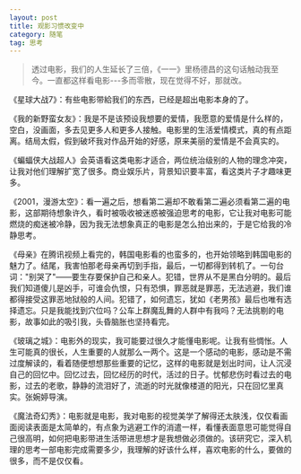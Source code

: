 ```yaml
---
layout: post
title: 观影习惯改变中
category: 随笔
tag: 思考
---
```

> 透过电影，我们的人生延长了三倍，《一一》里杨德昌的这句话触动我至今。一直都这样看电影---多而零散，现在觉得不好，那就改。

《星球大战7》：有些电影带給我们的东西，已经是超出电影本身的了。

《我的新野蛮女友》：我是不是该预设我想要的爱情，我愿意的爱情是什么样的，空白，没画面，多去见更多人和更多人接触。电影里的生活爱情模式，真的有点距离。结局太假，假到破坏我对作品开始的好感，原来美丽的爱情是不会真实的。

《蝙蝠侠大战超人》会英语看这类电影才适合，两位统治级别的人物的理念冲突，让我对他们理解扩宽了很多。商业娱乐片，背景知识要丰富，看这类片子才趣味更多。

《2001，漫游太空》：看一遍之后，想看第二遍却不敢看第二遍必须看第二遍的电影，这部期待想象许久，看时被吸收被迷惑被强迫思考的电影，它让我对电影可能燃烧的痴迷被冷静，因为我无法想象真正的电影是怎么拍出来的，于是它给我的冷静思考。

《母亲》在腾讯视频上看完的，韩国电影看的也蛮多的，也开始领略到韩国电影的魅力了。结尾，我害怕那老母亲再切到手指，最后，一切都得到转机了。一句台词："别哭了"——要生存要保护自己和亲人。犯错，世界从不是黑白分明的。最后我们知道傻儿是凶手，可谁会仇恨，只有恐惧，罪恶就是罪恶，无法逃避，我们谁都得接受这罪恶地狱般的人间。犯错了，如何遗忘，犹如《老男孩》最后也唯有选择遗忘。只是我能找到穴位吗？公车上群魔乱舞的人群中有我吗？无法挑剔的电影，故事如此的吸引我，头昏脑胀也坚持看完。

《玻璃之城》：电影外的现实，我可能要过很久才能懂电影呢。让我有些惆怅。人生可能真的很长，人生重要的人就那么一两个。这是一个感动的电影，感动是不需过度解读的，看着随便想想那些重要的记忆，这样的电影就是划出时间，让人沉浸自己的回忆中。回忆过去，回忆经历的时代，活过的日子。忧郁悲伤时看过去的电影，过去的老歌，静静的流泪好了，流逝的时光就像楼道的阳光，只在回忆里真实。张婉婷导演。

《魔法奇幻秀》：电影就是电影，我对电影的视觉美学了解得还太肤浅，仅仅看画面阅读表面是太简单的，有点象为逃避工作的消遣一样，看懂表面意思可能觉得自己很高明，如何把电影带进生活带进思想才是我想做必须做的。该研究它，深入机理的思考一部电影完成需要多少，我理解的好该什么样，喜欢电影的什么，要做的很多，而不是仅仅看。
